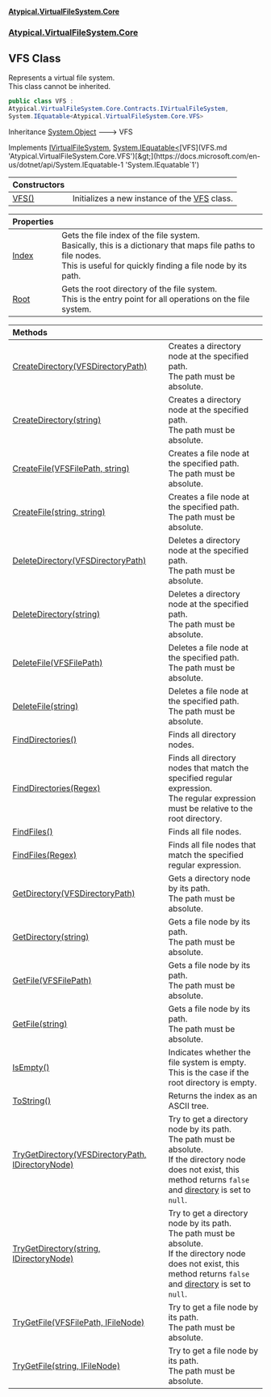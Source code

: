 #### [Atypical.VirtualFileSystem.Core](VirtualFileSystem.md 'VirtualFileSystem')
### [Atypical.VirtualFileSystem.Core](VirtualFileSystem.md#Atypical.VirtualFileSystem.Core 'Atypical.VirtualFileSystem.Core')

## VFS Class

Represents a virtual file system.  
This class cannot be inherited.

```csharp
public class VFS :
Atypical.VirtualFileSystem.Core.Contracts.IVirtualFileSystem,
System.IEquatable<Atypical.VirtualFileSystem.Core.VFS>
```

Inheritance [System.Object](https://docs.microsoft.com/en-us/dotnet/api/System.Object 'System.Object') &#129106; VFS

Implements [IVirtualFileSystem](IVirtualFileSystem.md 'Atypical.VirtualFileSystem.Core.Contracts.IVirtualFileSystem'), [System.IEquatable&lt;](https://docs.microsoft.com/en-us/dotnet/api/System.IEquatable-1 'System.IEquatable`1')[VFS](VFS.md 'Atypical.VirtualFileSystem.Core.VFS')[&gt;](https://docs.microsoft.com/en-us/dotnet/api/System.IEquatable-1 'System.IEquatable`1')

| Constructors | |
| :--- | :--- |
| [VFS()](VFS.VFS().md 'Atypical.VirtualFileSystem.Core.VFS.VFS()') | Initializes a new instance of the [VFS](VFS.md 'Atypical.VirtualFileSystem.Core.VFS') class. |

| Properties | |
| :--- | :--- |
| [Index](VFS.Index.md 'Atypical.VirtualFileSystem.Core.VFS.Index') | Gets the file index of the file system.<br/>Basically, this is a dictionary that maps file paths to file nodes.<br/>This is useful for quickly finding a file node by its path. |
| [Root](VFS.Root.md 'Atypical.VirtualFileSystem.Core.VFS.Root') | Gets the root directory of the file system.<br/>This is the entry point for all operations on the file system. |

| Methods | |
| :--- | :--- |
| [CreateDirectory(VFSDirectoryPath)](VFS.CreateDirectory(VFSDirectoryPath).md 'Atypical.VirtualFileSystem.Core.VFS.CreateDirectory(Atypical.VirtualFileSystem.Core.ValueObjects.VFSDirectoryPath)') | Creates a directory node at the specified path.<br/>The path must be absolute. |
| [CreateDirectory(string)](VFS.CreateDirectory(string).md 'Atypical.VirtualFileSystem.Core.VFS.CreateDirectory(string)') | Creates a directory node at the specified path.<br/>The path must be absolute. |
| [CreateFile(VFSFilePath, string)](VFS.CreateFile(VFSFilePath,string).md 'Atypical.VirtualFileSystem.Core.VFS.CreateFile(Atypical.VirtualFileSystem.Core.ValueObjects.VFSFilePath, string)') | Creates a file node at the specified path.<br/>The path must be absolute. |
| [CreateFile(string, string)](VFS.CreateFile(string,string).md 'Atypical.VirtualFileSystem.Core.VFS.CreateFile(string, string)') | Creates a file node at the specified path.<br/>The path must be absolute. |
| [DeleteDirectory(VFSDirectoryPath)](VFS.DeleteDirectory(VFSDirectoryPath).md 'Atypical.VirtualFileSystem.Core.VFS.DeleteDirectory(Atypical.VirtualFileSystem.Core.ValueObjects.VFSDirectoryPath)') | Deletes a directory node at the specified path.<br/>The path must be absolute. |
| [DeleteDirectory(string)](VFS.DeleteDirectory(string).md 'Atypical.VirtualFileSystem.Core.VFS.DeleteDirectory(string)') | Deletes a directory node at the specified path.<br/>The path must be absolute. |
| [DeleteFile(VFSFilePath)](VFS.DeleteFile(VFSFilePath).md 'Atypical.VirtualFileSystem.Core.VFS.DeleteFile(Atypical.VirtualFileSystem.Core.ValueObjects.VFSFilePath)') | Deletes a file node at the specified path.<br/>The path must be absolute. |
| [DeleteFile(string)](VFS.DeleteFile(string).md 'Atypical.VirtualFileSystem.Core.VFS.DeleteFile(string)') | Deletes a file node at the specified path.<br/>The path must be absolute. |
| [FindDirectories()](VFS.FindDirectories().md 'Atypical.VirtualFileSystem.Core.VFS.FindDirectories()') | Finds all directory nodes. |
| [FindDirectories(Regex)](VFS.FindDirectories(Regex).md 'Atypical.VirtualFileSystem.Core.VFS.FindDirectories(System.Text.RegularExpressions.Regex)') | Finds all directory nodes that match the specified regular expression.<br/>The regular expression must be relative to the root directory. |
| [FindFiles()](VFS.FindFiles().md 'Atypical.VirtualFileSystem.Core.VFS.FindFiles()') | Finds all file nodes. |
| [FindFiles(Regex)](VFS.FindFiles(Regex).md 'Atypical.VirtualFileSystem.Core.VFS.FindFiles(System.Text.RegularExpressions.Regex)') | Finds all file nodes that match the specified regular expression. |
| [GetDirectory(VFSDirectoryPath)](VFS.GetDirectory(VFSDirectoryPath).md 'Atypical.VirtualFileSystem.Core.VFS.GetDirectory(Atypical.VirtualFileSystem.Core.ValueObjects.VFSDirectoryPath)') | Gets a directory node by its path.<br/>The path must be absolute. |
| [GetDirectory(string)](VFS.GetDirectory(string).md 'Atypical.VirtualFileSystem.Core.VFS.GetDirectory(string)') | Gets a file node by its path.<br/>The path must be absolute. |
| [GetFile(VFSFilePath)](VFS.GetFile(VFSFilePath).md 'Atypical.VirtualFileSystem.Core.VFS.GetFile(Atypical.VirtualFileSystem.Core.ValueObjects.VFSFilePath)') | Gets a file node by its path.<br/>The path must be absolute. |
| [GetFile(string)](VFS.GetFile(string).md 'Atypical.VirtualFileSystem.Core.VFS.GetFile(string)') | Gets a file node by its path.<br/>The path must be absolute. |
| [IsEmpty()](VFS.IsEmpty().md 'Atypical.VirtualFileSystem.Core.VFS.IsEmpty()') | Indicates whether the file system is empty.<br/>This is the case if the root directory is empty. |
| [ToString()](VFS.ToString().md 'Atypical.VirtualFileSystem.Core.VFS.ToString()') | Returns the index as an ASCII tree. |
| [TryGetDirectory(VFSDirectoryPath, IDirectoryNode)](VFS.TryGetDirectory(VFSDirectoryPath,IDirectoryNode).md 'Atypical.VirtualFileSystem.Core.VFS.TryGetDirectory(Atypical.VirtualFileSystem.Core.ValueObjects.VFSDirectoryPath, Atypical.VirtualFileSystem.Core.Contracts.IDirectoryNode)') | Try to get a directory node by its path.<br/>The path must be absolute.<br/>If the directory node does not exist, this method returns `false`<br/>and [directory](VFS.TryGetDirectory(VFSDirectoryPath,IDirectoryNode).md#Atypical.VirtualFileSystem.Core.VFS.TryGetDirectory(Atypical.VirtualFileSystem.Core.ValueObjects.VFSDirectoryPath,Atypical.VirtualFileSystem.Core.Contracts.IDirectoryNode).directory 'Atypical.VirtualFileSystem.Core.VFS.TryGetDirectory(Atypical.VirtualFileSystem.Core.ValueObjects.VFSDirectoryPath, Atypical.VirtualFileSystem.Core.Contracts.IDirectoryNode).directory') is set to `null`. |
| [TryGetDirectory(string, IDirectoryNode)](VFS.TryGetDirectory(string,IDirectoryNode).md 'Atypical.VirtualFileSystem.Core.VFS.TryGetDirectory(string, Atypical.VirtualFileSystem.Core.Contracts.IDirectoryNode)') | Try to get a directory node by its path.<br/>The path must be absolute.<br/>If the directory node does not exist, this method returns `false`<br/>and [directory](VFS.TryGetDirectory(string,IDirectoryNode).md#Atypical.VirtualFileSystem.Core.VFS.TryGetDirectory(string,Atypical.VirtualFileSystem.Core.Contracts.IDirectoryNode).directory 'Atypical.VirtualFileSystem.Core.VFS.TryGetDirectory(string, Atypical.VirtualFileSystem.Core.Contracts.IDirectoryNode).directory') is set to `null`. |
| [TryGetFile(VFSFilePath, IFileNode)](VFS.TryGetFile(VFSFilePath,IFileNode).md 'Atypical.VirtualFileSystem.Core.VFS.TryGetFile(Atypical.VirtualFileSystem.Core.ValueObjects.VFSFilePath, Atypical.VirtualFileSystem.Core.Contracts.IFileNode)') | Try to get a file node by its path.<br/>The path must be absolute. |
| [TryGetFile(string, IFileNode)](VFS.TryGetFile(string,IFileNode).md 'Atypical.VirtualFileSystem.Core.VFS.TryGetFile(string, Atypical.VirtualFileSystem.Core.Contracts.IFileNode)') | Try to get a file node by its path.<br/>The path must be absolute. |
